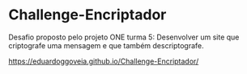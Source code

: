 # Challenge-Encriptador
Desafio proposto pelo projeto ONE turma 5: Desenvolver um site que criptografe uma mensagem e que também descriptografe.

https://eduardoggoveia.github.io/Challenge-Encriptador/
